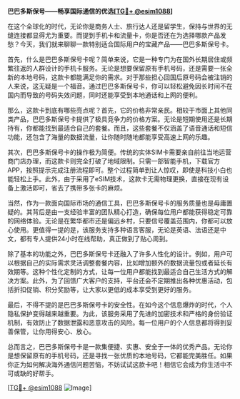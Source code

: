 **巴巴多斯保号——畅享国际通信的优选[[TG💪+ @esim1088](https://t.me/s/esim1088)]**

在这个全球化的时代，无论你是商务人士、旅行达人还是留学生，保持与世界的无缝连接都显得尤为重要。而提到手机卡和流量卡，你是否还在为选择哪款产品发愁？今天，我们就来聊聊一款特别适合国际用户的宝藏产品——巴巴多斯保号卡。

首先，什么是巴巴多斯保号卡呢？简单来说，它是一种专门为在国外长期居住或频繁往返的人群设计的手机卡服务。无论是想要保留原有手机号码，还是需要一张全新的本地号码，这款卡都能满足你的需求。对于那些担心回国后原号码会被注销的人来说，这无疑是一个福音。通过巴巴多斯保号卡，你可以轻松避免因长时间不在国内而导致的号码失效问题，同时还能享受到本地通话和上网的便利。

那么，这款卡到底有哪些亮点呢？首先，它的价格非常亲民。相较于市面上其他同类产品，巴巴多斯保号卡提供了极具竞争力的价格方案。无论是短期使用还是长期持有，你都能找到最适合自己的套餐。而且，这些套餐不仅涵盖了语音通话和短信功能，还包含了海量的数据流量，让你随时随地都能享受高速上网的乐趣。

其次，巴巴多斯保号卡的操作极为简便。传统的实体SIM卡需要亲自前往当地运营商门店办理，而这款卡则完全打破了地域限制。只需一部智能手机，下载官方APP，按照提示完成注册流程即可。整个过程简单到让人惊叹，即使是科技小白也能轻松上手。此外，由于采用了eSIM技术，这款卡无需物理更换，直接在现有设备上激活即可，省去了携带多张卡的麻烦。

当然，作为一款面向国际市场的通信工具，巴巴多斯保号卡的服务质量也是毋庸置疑的。其背后是由一支经验丰富的团队精心打造，确保每位用户都能获得稳定可靠的网络体验。无论是在繁华都市还是偏远乡村，只要信号覆盖范围内，你都可以放心使用。更值得一提的是，该服务支持多种语言客服，无论是英语、法语还是中文，都有专人提供24小时在线帮助，真正做到了贴心周到。

除了基本的功能之外，巴巴多斯保号卡还融入了许多人性化的设计。例如，用户可以根据自己的实际需求灵活调整套餐内容，比如增加额外的数据流量包或者延长有效期等。这种个性化定制的方式，让每一位用户都能找到最适合自己生活方式的解决方案。此外，为了回馈广大客户的支持，平台还会不定期推出各种优惠活动，包括折扣促销、积分奖励等，让大家以更低的成本享受到更好的服务。

最后，不得不提的是巴巴多斯保号卡的安全性。在如今这个信息爆炸的时代，个人隐私保护变得越来越重要。为此，该服务采用了先进的加密技术和严格的身份验证机制，有效防止了数据泄露和恶意攻击的风险。每一位用户的个人信息都将得到妥善保管，让你用得安心、放心。

总而言之，巴巴多斯保号卡是一款集便捷、实惠、安全于一体的优秀产品。无论你是想保留原有的手机号码，还是寻找一张优质的本地号码，它都能完美胜任。如果你正为如何解决海外通信问题苦恼，不妨试试这款卡吧！相信它会成为你生活中不可或缺的好帮手。

[[TG💪+ @esim1088](https://t.me/s/esim1088) ![Image](https://i.postimg.cc/4NQfJmqS/Snipaste-2025-05-13-00-14-12.png)]